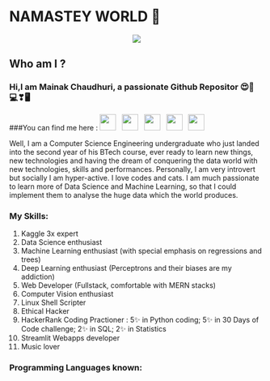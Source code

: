 # NAMASTEY WORLD 🙏
<center><img src="https://media3.giphy.com/media/SbKNFpFZEumGTkgPgA/source.gif"></center>
 
## Who am I ?
<h3> Hi,I am Mainak Chaudhuri, a passionate Github Repositor 😍💖💻❣🖥</h3>
###You can find me here :
<span><img height="32" width="32" src="https://cdn.jsdelivr.net/npm/simple-icons@latest/icons/github.svg" />&nbsp&nbsp&nbsp<img height="32" width="32" src="https://unpkg.com/simple-icons@latest/icons/linkedin.svg" />&nbsp&nbsp&nbsp<img height="32" width="32" src="https://unpkg.com/simple-icons@latest/icons/kaggle.svg" />&nbsp&nbsp&nbsp<img height="32" width="32" src="https://unpkg.com/simple-icons@latest/icons/hackerrank.svg" />&nbsp&nbsp&nbsp<img height="32" width="32" src="https://unpkg.com/simple-icons@latest/icons/gmail.svg" /></span>


Well, I am a Computer Science Engineering undergraduate who just landed into the second year of his BTech course, ever ready to learn new things, new technologies and having the dream of conquering the data world with new technologies, skills and performances. Personally, I am very introvert but socially I am hyper-active. I love codes and cats. I am much passionate to learn more of Data Science and Machine Learning, so that I could implement them to analyse the huge data which the world produces.
<br>

### My Skills:
<ol>
  <li>Kaggle 3x expert</li>
  <li>Data Science enthusiast</li>
  <li>Machine Learning enthusiast (with special emphasis on regressions and trees)</li>
  <li>Deep Learning enthusiast (Perceptrons and their biases are my addiction)</li>
  <li>Web Developer (Fullstack, comfortable with MERN stacks)</li>
  <li>Computer Vision enthusiast</li>
  <li>Linux Shell Scripter</li>
  <li>Ethical Hacker</li>
  <li>HackerRank Coding Practioner : 5✨ in Python coding; 5✨ in 30 Days of Code challenge; 2✨ in SQL; 2✨ in Statistics </li>
  <li>Streamlit Webapps developer</li>
  <li>Music lover</li>
  </ol>
    
### Programming Languages known:

  
  
  
[1]: http://www.github.com/MainakRepositor
[2]: https://www.linkedin.com/in/mainak-chaudhuri-127898176/
